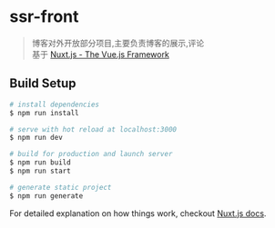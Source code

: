 # ssr-front

> 博客对外开放部分项目,主要负责博客的展示,评论  
基于 [Nuxt.js - The Vue.js Framework](https://nuxtjs.org/)  


## Build Setup

``` bash
# install dependencies
$ npm run install

# serve with hot reload at localhost:3000
$ npm run dev

# build for production and launch server
$ npm run build
$ npm run start

# generate static project
$ npm run generate
```

For detailed explanation on how things work, checkout [Nuxt.js docs](https://nuxtjs.org).
